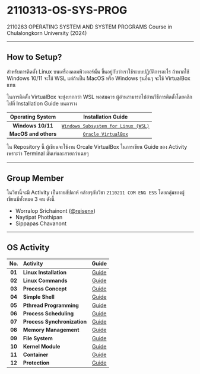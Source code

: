 # 2110313-OS-SYS-PROG

2110263 OPERATING SYSTEM AND SYSTEM PROGRAMS Course in Chulalongkorn University (2024)

---

## How to Setup?

สำหรับการติดตั้ง Linux บนเครื่องคอมพิวเตอร์นั้น ขึ้นอยู่กับว่าเราใช้ระบบปฏิบัติการอะไร ถ้าหากใช้ Windows 10/11 จะใช้ WSL แต่ถ้าเป็น MacOS หรือ Windows รุ่นอื่นๆ จะใช้ VirtualBox แทน

ในการติดตั้ง VirtualBox จะยุ่งยากกว่า WSL พอสมควร ผู้อ่านสามารถไปอ่านวิธีการติดตั้งโดยคลิกไปที่ Installation Guide บนตาราง

|   Operating System   |                                                                                   Installation Guide                                                                                    |
| :------------------: | :-------------------------------------------------------------------------------------------------------------------------------------------------------------------------------------: |
|  **Windows 10/11**   | [`Windows Subsystem for Linux (WSL)`](<img src="https://raw.githubusercontent.com/reisenx/2110313-OS-SYS-PROG/refs/heads/main/Activity%2001/guide_pics/02.png" width=100% height=100%>) |
| **MacOS and others** |         [`Oracle VirtualBox`](<img src="https://raw.githubusercontent.com/reisenx/2110313-OS-SYS-PROG/refs/heads/main/Activity%2001/guide_pics/02.png" width=100% height=100%>)         |

ใน Repository นี้ ผู้เขียนจะใช้งาน Orcale VirtualBox ในการเขียน Guide ของ Activity เพราะว่า Terminal มันเท่และสวยกว่าเฉยๆ

---

## Group Member

ในวิชานี้จะมี Activity เป็นรายสัปดาห์ คล้ายๆกับวิชา `2110211 COM ENG ESS` โดยกลุ่มของผู้เขียนมีทั้งหมด 3 คน ดังนี้

- Worralop Srichainont ([@reisenx](https://github.com/reisenx))
- Naytipat Phothipan
- Sippapas Chavanont

---

## OS Activity

|  No.   | Activity                    |   Guide   |
| :----: | :-------------------------- | :-------: |
| **01** | **Linux Installation**      | [Guide]() |
| **02** | **Linux Commands**          | [Guide]() |
| **03** | **Process Concept**         | [Guide]() |
| **04** | **Simple Shell**            | [Guide]() |
| **05** | **Pthread Programming**     | [Guide]() |
| **06** | **Process Scheduling**      | [Guide]() |
| **07** | **Process Synchronization** | [Guide]() |
| **08** | **Memory Management**       | [Guide]() |
| **09** | **File System**             | [Guide]() |
| **10** | **Kernel Module**           | [Guide]() |
| **11** | **Container**               | [Guide]() |
| **12** | **Protection**              | [Guide]() |
